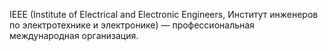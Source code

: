 IEEE (Institute of Electrical and Electronic Engineers, Институт инженеров по электротехнике и электронике) — профессиональная международная организация.
